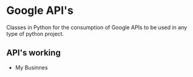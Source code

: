 # Google API's
Classes in Python for the consumption of Google APIs to be used in any type of python project.

## API's working

- My Businnes
